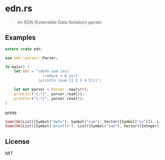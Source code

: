 # edn.rs

> An EDN (Extensible Data Notation) parser.

## Examples

```rust
extern crate edn;

use edn::parser::Parser;

fn main() {
    let str = "(defn sum [xs]
                 (reduce + 0 xs))
               (println (sum [1 2 3 4 5]))";

    let mut parser = Parser::new(str);
    println!("{:?}", parser.read());
    println!("{:?}", parser.read());
}
```

prints

```rust
Some(Ok(List([Symbol("defn"), Symbol("sum"), Vector([Symbol("xs")]), List([Symbol("reduce"), Symbol("+"), Integer(0), Symbol("xs")])])))
Some(Ok(List([Symbol("println"), List([Symbol("sum"), Vector([Integer(1), Integer(2), Integer(3), Integer(4), Integer(5)])])])))
```

## License

MIT
